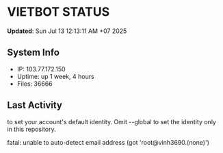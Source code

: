 # VIETBOT STATUS
**Updated**: Sun Jul 13 12:13:11 AM +07 2025

## System Info
- IP: 103.77.172.150
- Uptime: up 1 week, 4 hours
- Files: 36666

## Last Activity

to set your account's default identity.
Omit --global to set the identity only in this repository.

fatal: unable to auto-detect email address (got 'root@vinh3690.(none)')
